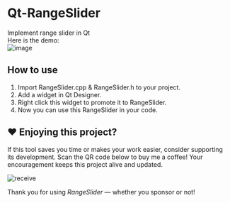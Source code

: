 # Qt-RangeSlider
Implement range slider in Qt<br>
Here is the demo:<br>
![image](https://github.com/nasafix-nasser/Qt-RangeSlider/blob/multi-type-slider/demo.gif)<br>
## How to use
1. Import RangeSlider.cpp & RangeSlider.h to your project.
2. Add a widget in Qt Designer.
3. Right click this widget to promote it to RangeSlider.
4. Now you can use this RangeSlider in your code.
## ❤ Enjoying this project?
If this tool saves you time or makes your work easier, consider supporting its development. Scan the QR code below to buy me a coffee! Your encouragement keeps this project alive and updated.

![receive](https://github.com/user-attachments/assets/ddb88a71-3c58-46f3-a3eb-f0fa3eca33ca)

Thank you for using *RangeSlider* — whether you sponsor or not!
